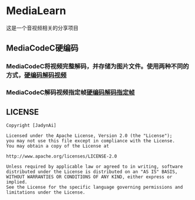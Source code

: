 # MediaLearn
这是一个音视频相关的分享项目

## MediaCodeC硬编码

### MediaCodeC将视频完整解码，并存储为图片文件。使用两种不同的方式，[硬编码解码视频](https://ailoli.me/2019/01/25/MediaCodeC-Decode-1/)

### MediaCodeC解码视频指定帧[硬编码解码指定帧](https://ailoli.me/2019/02/09/MediaCodeC-frame/)



## LICENSE

    Copyright [JadynAi]

    Licensed under the Apache License, Version 2.0 (the "License");
    you may not use this file except in compliance with the License.
    You may obtain a copy of the License at

    http://www.apache.org/licenses/LICENSE-2.0

    Unless required by applicable law or agreed to in writing, software
    distributed under the License is distributed on an "AS IS" BASIS,
    WITHOUT WARRANTIES OR CONDITIONS OF ANY KIND, either express or implied.
    See the License for the specific language governing permissions and
    limitations under the License.
